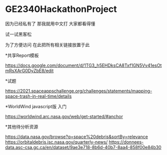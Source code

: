# GE2340HackathonProject
因为已经私有了 那我就用中文打 大家都看得懂

试一试黑客松

为了方便访问 在此把所有相关链接放置于此

*共享Report模板

https://docs.google.com/document/d/1TG3_h5EHDksCA8Txf1GN5Vv41esOtmRsXArG0DyZbE8/edit

*试题

https://2021.spaceappschallenge.org/challenges/statements/mapping-space-trash-in-real-time/details

*WorldWind javascript版 入门

https://worldwind.arc.nasa.gov/web/get-started/#anchor

*其他待分析资源

https://data.nasa.gov/browse?q=space%20debris&sortBy=relevance
https://orbitaldebris.jsc.nasa.gov/quarterly-news/
https://donnees-data.asc-csa.gc.ca/en/dataset/9ae3e718-8b6d-40b7-8aa4-858f00e84b30
